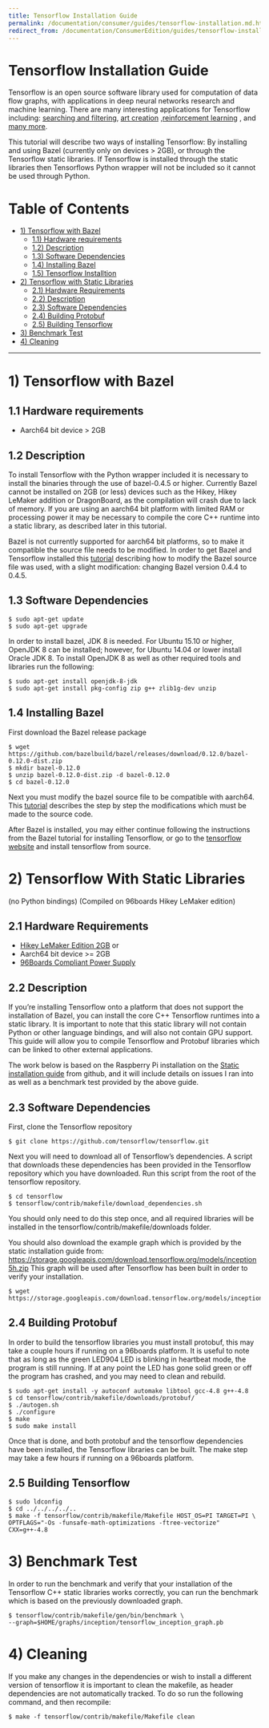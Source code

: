 ```yaml
---
title: Tensorflow Installation Guide
permalink: /documentation/consumer/guides/tensorflow-installation.md.html
redirect_from: /documentation/ConsumerEdition/guides/tensorflow-installation.md.html
---
```

# Tensorflow Installation Guide

Tensorflow is an open source software library used for computation of data flow graphs, with applications in deep neural networks research and machine learning.
There are many interesting applications for Tensorflow including: [searching and filtering](https://github.com/agermanidis/thingscoop), [art creation](https://github.com/cysmith/neural-style-tf) ,[reinforcement learning](http://www.danielslater.net/2016/03/deep-q-learning-pong-with-tensorflow.html) , and [many more](https://github.com/jtoy/awesome-tensorflow).

This tutorial will describe two ways of installing Tensorflow: By installing and using Bazel (currently only on devices > 2GB), or through the Tensorflow static libraries.
If Tensorflow is installed through the static libraries then Tensorflows Python wrapper will not be included so it cannot be used through Python.

# Table of Contents

- [1) Tensorflow with Bazel](#1-tensorflow-with-bazel)
   - [1.1) Hardware requirements](#11-hardware-requirements)
   - [1.2) Description](#12-description)
   - [1.3) Software Dependencies](#13-software-dependencies)
   - [1.4) Installing Bazel](#14-installing-bazel)
   - [1.5) Tensorflow Installtion](#15-tensorflow-installtion)
- [2) Tensorflow with Static Libraries](#2-tensorflow-with-static-libraries)   
   - [2.1) Hardware Requirements](#21-hardware-requirements)
   - [2.2) Description](#22-description)   
   - [2.3) Software Dependencies](#23-software-dependencies)
   - [2.4) Building Protobuf](#24-building-protobuf)
   - [2.5) Building Tensorflow](#25-building-tensorflow)
- [3) Benchmark Test](#3-benchmark-test)
- [4) Cleaning](#4-cleaning)

***

# 1) Tensorflow with Bazel

## 1.1 Hardware requirements

- Aarch64 bit device > 2GB

## 1.2 Description
To install Tensorflow with the Python wrapper included it is necessary to install the binaries through the use of bazel-0.4.5 or higher. Currently Bazel cannot be installed on 2GB (or less) devices such as the Hikey, Hikey LeMaker addition or DragonBoard, as the compilation will crash due to lack of memory. If you are using an aarch64 bit platform with limited RAM or processing power it may be necessary to compile the core C++ runtime into a static library, as described later in this tutorial.

Bazel is not currently supported for aarch64 bit platforms, so to make it compatible the source file needs to be modified. In order to get Bazel and Tensorflow installed this [tutorial](http://zhiyisun.github.io/2017/02/15/Running-Google-Machine-Learning-Library-Tensorflow-On-ARM-64-bit-Platform.html) describing how to modify the Bazel source file was used, with a slight modification: changing Bazel version 0.4.4 to 0.4.5.

## 1.3 Software Dependencies

```shell
$ sudo apt-get update
$ sudo apt-get upgrade
```

In order to install bazel, JDK 8 is needed. For Ubuntu 15.10 or higher, OpenJDK 8 can be installed; however, for Ubuntu 14.04 or lower install Oracle JDK 8. To install OpenJDK 8 as well as other required tools and libraries run the following:

```shell
$ sudo apt-get install openjdk-8-jdk
$ sudo apt-get install pkg-config zip g++ zlib1g-dev unzip
```

## 1.4 Installing Bazel

First download the Bazel release package

```shell
$ wget https://github.com/bazelbuild/bazel/releases/download/0.12.0/bazel-0.12.0-dist.zip
$ mkdir bazel-0.12.0
$ unzip bazel-0.12.0-dist.zip -d bazel-0.12.0
$ cd bazel-0.12.0
```

Next you must modify the bazel source file to be compatible with aarch64. This [tutorial](http://zhiyisun.github.io/2017/02/15/Running-Google-Machine-Learning-Library-Tensorflow-On-ARM-64-bit-Platform.html) describes the step by step the modifications which must be made to the source code.

After Bazel is installed, you may either continue following the instructions from the Bazel tutorial for installing Tensorflow, or go to the [tensorflow website]( https://www.tensorflow.org/install/install_sources#ConfigureInstallation) and install tensorflow from source.

# 2) Tensorflow With Static Libraries

(no Python bindings)
(Compiled on 96boards Hikey LeMaker edition)

## 2.1 Hardware Requirements

- [Hikey LeMaker Edition 2GB](https://www.96boards.org/product/hikey/)
or
- Aarch64 bit device >= 2GB
- [96Boards Compliant Power Supply](http://www.96boards.org/product/power/)

## 2.2 Description

If you’re installing Tensorflow onto a platform that does not support the installation of Bazel, you can install the core C++ Tensorflow runtimes into a static library.
It is important to note that this static library will not contain Python or other language bindings, and will also not contain GPU support. This guide will allow you to compile Tensorflow and Protobuf libraries which can be linked to other external applications.

The work below is based on the Raspberry Pi installation on the [Static installation guide]( https://github.com/tensorflow/tensorflow/tree/master/tensorflow/contrib/makefile) from github, and it will include details on issues I ran into as well as a benchmark test provided by the above guide.

## 2.3 Software Dependencies

First, clone the Tensorflow repository
```shell
$ git clone https://github.com/tensorflow/tensorflow.git
```

Next you will need to download all of Tensorflow’s dependencies. A script that downloads these dependencies has been provided in the Tensorflow repository which you have downloaded. Run this script from the root of the tensorflow repository.

```shell
$ cd tensorflow
$ tensorflow/contrib/makefile/download_dependencies.sh
```

You should only need to do this step once, and all required libraries will be installed in the tensorflow/contrib/makefile/downloads folder.

You should also download the example graph which is provided by the static installation guide from: https://storage.googleapis.com/download.tensorflow.org/models/inception5h.zip
This graph will be used after Tensorflow has been built in order to verify your installation.

```shell
$ wget https://storage.googleapis.com/download.tensorflow.org/models/inception5h.zip
```

## 2.4 Building Protobuf

In order to build the tensorflow libraries you must install protobuf, this may take a couple hours if running on a 96boards platform. It is useful to note that as long as the green LED904 LED is blinking in heartbeat mode, the program is still running. If at any point the LED has gone solid green or off the program has crashed, and you may need to clean and rebuild.

```shell
$ sudo apt-get install -y autoconf automake libtool gcc-4.8 g++-4.8
$ cd tensorflow/contrib/makefile/downloads/protobuf/
$ ./autogen.sh
$ ./configure
$ make
$ sudo make install
```

Once that is done, and both protobuf and the tensorflow dependencies have been installed, the Tensorflow libraries can be built. The make step may take a few hours if running on a 96boards platform.

## 2.5 Building Tensorflow

```shell
$ sudo ldconfig
$ cd ../../../../..
$ make -f tensorflow/contrib/makefile/Makefile HOST_OS=PI TARGET=PI \
OPTFLAGS="-Os -funsafe-math-optimizations -ftree-vectorize" CXX=g++-4.8
```

# 3) Benchmark Test

In order to run the benchmark and verify that your installation of the Tensorflow C++ static libraries works correctly, you can run the benchmark which is based on the previously downloaded graph.

```shell
$ tensorflow/contrib/makefile/gen/bin/benchmark \
--graph=$HOME/graphs/inception/tensorflow_inception_graph.pb
```

# 4) Cleaning

If you make any changes in the dependencies or wish to install a different version of tensorflow it is important to clean the makefile, as header dependencies are not automatically tracked. To do so run the following command, and then recompile:

```shell
$ make -f tensorflow/contrib/makefile/Makefile clean
```
